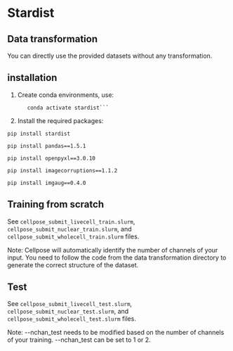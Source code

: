 # Stardist

## Data transformation
You can directly use the provided datasets without any transformation.

## installation

1. Create conda environments, use:
   ```conda create -n stardist python=3.7
      conda activate stardist```
   
2. Install the required packages:

```pip install stardist```

```pip install pandas==1.5.1```

```pip install openpyxl==3.0.10```

```pip install imagecorruptions==1.1.2```

```pip install imgaug==0.4.0```


## Training from scratch

See ```cellpose_submit_livecell_train.slurm```, ```cellpose_submit_nuclear_train.slurm```, and ```cellpose_submit_wholecell_train.slurm``` files.

Note: Cellpose will automatically identify the number of channels of your input. You need to follow the code from the data transformation directory to generate the correct structure of the dataset.

## Test

See ```cellpose_submit_livecell_test.slurm```, ```cellpose_submit_nuclear_test.slurm```, and ```cellpose_submit_wholecell_test.slurm``` files.

Note: --nchan_test needs to be modified based on the number of channels of your training. --nchan_test can be set to 1 or 2.
